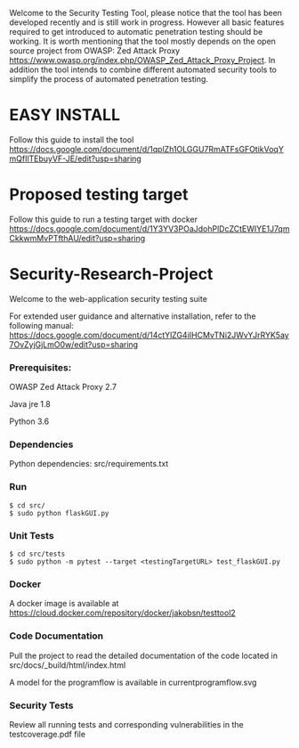 Welcome to the Security Testing Tool, please notice that the tool has been developed recently and is still work in progress. However all basic features required to get introduced to automatic penetration testing should be working. It is worth mentioning that the tool mostly depends on the open source project from OWASP: Zed Attack Proxy https://www.owasp.org/index.php/OWASP_Zed_Attack_Proxy_Project. In addition the tool intends to combine different automated security tools to simplify the process of automated penetration testing. 

# EASY INSTALL

Follow this guide to install the tool
https://docs.google.com/document/d/1qplZh1OLGGU7RmATFsGFOtikVoqYmQfIlTEbuyVF-JE/edit?usp=sharing 

# Proposed testing target

Follow this guide to run a testing target with docker
https://docs.google.com/document/d/1Y3YV3POaJdohPlDcZCtEWIYE1J7qmCkkwmMvPTfthAU/edit?usp=sharing

# Security-Research-Project

Welcome to the web-application security testing suite

For extended user guidance and alternative installation, refer to the following manual: https://docs.google.com/document/d/14ctYlZG4iIHCMvTNi2JWvYJrRYK5ay7OvZyjGjLmO0w/edit?usp=sharing

### Prerequisites:

OWASP Zed Attack Proxy 2.7

Java jre 1.8

Python 3.6

### Dependencies

Python dependencies: src/requirements.txt

### Run

	$ cd src/
	$ sudo python flaskGUI.py
	
### Unit Tests
	$ cd src/tests
	$ sudo python -m pytest --target <testingTargetURL> test_flaskGUI.py 

### Docker

A docker image is available at https://cloud.docker.com/repository/docker/jakobsn/testtool2

### Code Documentation

Pull the project to read the detailed documentation of the code located in src/docs/_build/html/index.html

A model for the programflow is available in currentprogramflow.svg

### Security Tests

Review all running tests and corresponding vulnerabilities in the testcoverage.pdf file



